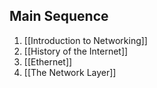 
## Main Sequence

1. [[Introduction to Networking]]
2. [[History of the Internet]]
3. [[Ethernet]]
4. [[The Network Layer]]